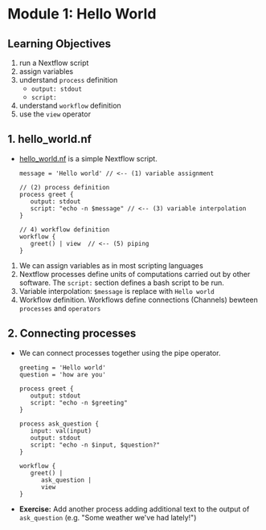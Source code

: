 # Module 1: Hello World

## Learning Objectives
1. run a Nextflow script
1. assign variables
2. understand `process` definition
   * `output: stdout`
   * `script:`
3. understand `workflow` definition
5. use the `view` operator

## 1. hello_world.nf

* [hello_world.nf](hello_world.nf) is a simple Nextflow script.
   ```nextflow
   message = 'Hello world' // <-- (1) variable assignment

   // (2) process definition
   process greet {
      output: stdout
      script: "echo -n $message" // <-- (3) variable interpolation
   }

   // 4) workflow definition
   workflow {
      greet() | view  // <-- (5) piping
   }
   ```
1. We can assign variables as in most scripting languages
2. Nextflow processes define units of computations carried out by other software. The `script:` section defines a bash script to be run.
3. Variable interpolation: `$message` is replace with `Hello world`
4. Workflow definition. Workflows define connections (Channels) bewteen `processes` and `operators`

## 2. Connecting processes
* We can connect processes together using the pipe operator.
   ```nextflow
   greeting = 'Hello world'
   question = 'how are you'

   process greet {
      output: stdout
      script: "echo -n $greeting"
   }

   process ask_question {
      input: val(input)
      output: stdout
      script: "echo -n $input, $question?"
   }

   workflow {
      greet() | 
         ask_question |
         view  
   }
   ```
* **Exercise:** Add another process adding additional text to the output of `ask_question` (e.g. "Some weather we've had lately!")